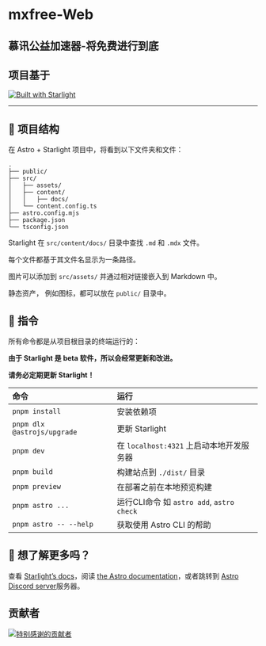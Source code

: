 # mxfree-Web

## 慕讯公益加速器-将免费进行到底

## 项目基于

[![Built with Starlight](https://astro.badg.es/v2/built-with-starlight/tiny.svg)](https://starlight.astro.build)

---

## 🚀 项目结构

在 Astro + Starlight 项目中，将看到以下文件夹和文件：

```
.
├── public/
├── src/
│   ├── assets/
│   ├── content/
│   │   ├── docs/
│   └── content.config.ts
├── astro.config.mjs
├── package.json
└── tsconfig.json
```

Starlight 在 `src/content/docs/` 目录中查找 `.md` 和 `.mdx` 文件。

每个文件都基于其文件名显示为一条路径。


图片可以添加到 `src/assets/` 并通过相对链接嵌入到 Markdown 中。

静态资产， 例如图标，都可以放在 `public/` 目录中。

## 🧞 指令

所有命令都是从项目根目录的终端运行的：

**由于 Starlight 是 beta 软件，所以会经常更新和改进。**

**请务必定期更新 Starlight！**

| 命令                          | 运行                                   |
|:----------------------------|:-------------------------------------|
| `pnpm install`              | 安装依赖项                                |
| `pnpm dlx @astrojs/upgrade` | 更新 Starlight                         |
| `pnpm dev`                  | 在 `localhost:4321` 上启动本地开发服务器        |
| `pnpm build`                | 构建站点到 `./dist/` 目录                   |
| `pnpm preview`              | 在部署之前在本地预览构建                         |
| `pnpm astro ...`            | 运行CLI命令 如 `astro add`, `astro check` |
| `pnpm astro -- --help`      | 获取使用 Astro CLI 的帮助                   |

## 👀 想了解更多吗？

查看 [Starlight’s docs](https://starlight.astro.build/)，阅读 [the Astro documentation](https://docs.astro.build)，或者跳转到 [Astro Discord server](https://astro.build/chat)服务器。

## 贡献者
<a href="https://github.com/muxunorg/mxfree.ao-x.ac.cn/graphs/contributors">
  <img src="https://contrib.rocks/image?repo=muxunorg/mxfree.ao-x.ac.cn" alt="特别感谢的贡献者"/>
</a>